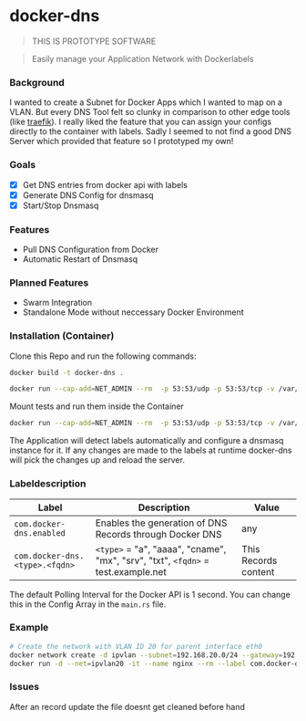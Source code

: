 # docker-dns
> THIS IS PROTOTYPE SOFTWARE

> Easily manage your Application Network with Dockerlabels

### Background
I wanted to create a Subnet for Docker Apps which I wanted to map on a VLAN. But every DNS Tool felt so clunky in comparison to other edge tools (like [traefik](https://doc.traefik.io/traefik/)). I really liked the feature that you can assign your configs directly to the container with labels. Sadly I seemed to not find a good DNS Server which provided that feature so I prototyped my own!

### Goals
- [x] Get DNS entries from docker api with labels
- [x] Generate DNS Config for dnsmasq
- [x] Start/Stop Dnsmasq

### Features
- Pull DNS Configuration from Docker
- Automatic Restart of Dnsmasq

### Planned Features
- Swarm Integration
- Standalone Mode without neccessary Docker Environment

### Installation (Container)
Clone this Repo and run the following commands:
```bash
docker build -t docker-dns .
```

```bash
docker run --cap-add=NET_ADMIN --rm  -p 53:53/udp -p 53:53/tcp -v /var/run/docker.sock:/var/run/docker.sock docker-dns
```

Mount tests and run them inside the Container
```bash
docker run --cap-add=NET_ADMIN --rm  -p 53:53/udp -p 53:53/tcp -v /var/run/docker.sock:/var/run/docker.sock -v $PWD/src/tests:/usr/src/docker-dns/src/tests docker-dns RUST_BACKTRACE=1 cargo test
```

The Application will detect labels automatically and configure a dnsmasq instance for it. If any changes are made to the labels at runtime docker-dns will pick the changes up and reload the server.

### Labeldescription

|Label|Description|Value|
|-|-|-|
|`com.docker-dns.enabled`|Enables the generation of DNS Records through Docker DNS|any|
|`com.docker-dns.<type>.<fqdn>`|`<type>` = "a", "aaaa", "cname", "mx", "srv", "txt", `<fqdn>` = test.example.net|This Records content|



<!-- TODO Add Polling Interval to config file -->
The default Polling Interval for the Docker API is 1 second. You can change this in the Config Array in the `main.rs` file.

### Example
<!-- 
> Give your Container an explicit IP Address that is reachable from your computer
-->

```bash
# Create the network with VLAN ID 20 for parent interface eth0
docker network create -d ipvlan --subnet=192.168.20.0/24 --gateway=192.168.20.1 -o parent=eth0.20 ipvlan20
docker run -d --net=ipvlan20 -it --name nginx --rm --label com.docker-dns.enabled=yes --label com.docker-dns.
```

### Issues
After an record update the file doesnt get cleaned before hand